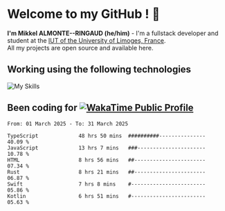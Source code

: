 # Welcome to my GitHub ! 🌃

**I'm Mikkel ALMONTE--RINGAUD (he/him)** - I'm a fullstack developer and student at the [IUT of the University of Limoges, France](https://iut.unilim.fr). \
All my projects are open source and available here.

## Working using the following technologies

![My Skills](https://skillicons.dev/icons?i=solidjs,pnpm,nodejs,ts,js,vercel,netlify,html,css,rust,astro,git,vue,md,electron,figma,github,bash,bun,cloudflare,py,tailwind,nginx,npm,tauri,vite,zig,yarn,windicss,dart,flutter,kotlin&theme=dark)

## Been coding for [![WakaTime Public Profile](https://wakatime.com/badge/user/0839e595-e07a-435c-8d59-ed95f2a3d6dd.svg?style=flat-square)](https://wakatime.com/@0839e595-e07a-435c-8d59-ed95f2a3d6dd)

<!--START_SECTION:waka-->

```plain
From: 01 March 2025 - To: 31 March 2025

TypeScript             48 hrs 50 mins  ##########---------------   40.09 %
JavaScript             13 hrs 7 mins   ###----------------------   10.78 %
HTML                   8 hrs 56 mins   ##-----------------------   07.34 %
Rust                   8 hrs 21 mins   ##-----------------------   06.87 %
Swift                  7 hrs 8 mins    #------------------------   05.86 %
Kotlin                 6 hrs 51 mins   #------------------------   05.63 %
```

<!--END_SECTION:waka-->
